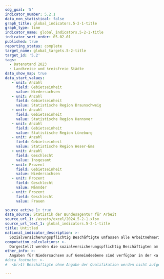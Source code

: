 ```yaml
---
sdg_goal: '5'
indicator_number: 5.2.1
data_non_statistical: false
graph_title: global_indicators.5-2-1-title
graph_type: line
indicator_name: global_indicators.5-2-1-title
indicator_sort_order: 05-02-01
published: true
reporting_status: complete
target_name: global_targets.5-2-title
target_id: '5.2'
tags:
  - Datenstand 2023
  - Landkreise und kreisfreie Städte
data_show_map: true
data_start_values:
   - unit: Anzahl
     field: Gebietseinheit
     value: Niedersachsen
   - unit: Anzahl
     field: Gebietseinheit
     value: Statistische Region Braunschweig
   - unit: Anzahl 
     field: Gebietseinheit
     value: Statistische Region Hannover
   - unit: Anzahl  
     field: Gebietseinheit
     value: Statistische Region Lüneburg
   - unit: Anzahl  
     field: Gebietseinheit
     value: Statistische Region Weser-Ems
   - unit: Anzahl  
     field: Geschlecht
     value: Insgesamt
   - unit: Prozent
     field: Gebietseinheit
     value: Niedersachsen
   - unit: Prozent
     field: Geschlecht
     value: Männder
   - unit: Prozent
     field: Geschlecht
     value: Frauen

source_active_1: true
data_source: Statistik der Bundesagentur für Arbeit
source_url_1: /assets/excel/2024_5-2-1.xlsx
source_url_text_1: global_indicators.5-2-1-title
title: Untitled
national_indicator_description: >-
  Sozialversicherungspflichtig Beschäftigte umfassen alle Arbeitnehmerinnen und Arbeitnehmer, die krankenversicherungspflichtig, rentenversicherungspflichtig oder beitragspflichtig nach dem SGB III sind oder für die Beitragsanteile zu den gesetzlichen Rentenversicherungen zu leisten sind. Dazu gehören unter anderem auch Auszubildende.
computation_calculations: >-
  Dargestellt werden die sozialversicherungspflichtig Beschäftigten am 30. Juni eines Jahres, die im betrachteten Gebiet arbeiten, unabhängig ihres Wohnortes. Die Statistik der sozialversicherungspflichtig Beschäftigten der Bundesagentur für Arbeit beruht auf den Meldungen der Arbeitgeber zur Kranken-, Renten-, Pflege- und bzw. oder Arbeitslosenversicherung. Hier werden alle sozialversicherungspflichtig Beschäftigten Arbeitnehmerinnen und Arbeitnehmer (ca. 75 bis 80 Prozent aller abhängig Beschäftigten) erfasst. Von ihr nicht erfasst werden nicht sozialversicherungspflichtige Beamte, Selbständige, unbezahlt mithelfende Familienangehörige und ausschließlich geringfügig Beschäftigte.
other_info: >-
  Angaben für Niedersachsen auf Gemeindeebene sind verfügbar in der <a href="https://www1.nls.niedersachsen.de/statistik/default.asp" target="_blank">LSN-Online Datenbank</a> (Statistische Erhebung > 70A Beschäftigte, Pendler).
#data_footnote: >-
#  <br>1) Beschäftigte ohne Angabe der Qualifikation werden nicht aufgeführt; hoch = akademischer Abschluss (Bachelor, Diplom, #Magister, Master, Staatsexamen, Promotion); mittel = Abschluss einer anerkannten Berufsausbildung , Meister-/Techniker- oder #gleichwertiger Fachschulabschluss; niedrig = ohne abgeschlossene #Berufsausbildung																																									

---
```

